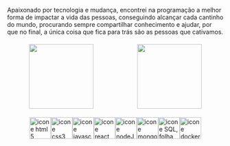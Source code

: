   <p>Apaixonado por tecnologia e mudança, encontrei na programação a melhor forma de impactar a vida das pessoas, conseguindo alcançar cada cantinho do mundo, procurando sempre compartilhar conhecimento e ajudar, por que no final, a única coisa que fica para trás são as pessoas que cativamos.</p>
<div style="display: flex; justify-content: space-around; margin-top: 20px">
    <img height="150em" src="https://github-readme-stats.vercel.app/api?username=juniorzanoni&show_icons=true&theme=dark&include_all_commits=true&count_private=true"/>
    <img height="150em" src="https://github-readme-stats.vercel.app/api/top-langs/?username=juniorzanoni&layout=compact&langs_count=7&theme=dark"/>
</div>
<div style="display: flex; justify-content: center; align-itens: center; margin-top: 20px">
  <img align="center" alt="icone html 5, escudo com o número 5" height="50" width="50" src="https://cdn.icon-icons.com/icons2/2107/PNG/128/file_type_html_icon_130541.png" />
  <img align="center" alt="icone css3, escudo com número 3" height="50" width="50" src="https://cdn.icon-icons.com/icons2/2107/PNG/512/file_type_css_icon_130661.png" />
  <img align="center" alt="icone javascript, quadrado amarelo escrito js" height="50" width="50" src="https://cdn.icon-icons.com/icons2/2107/PNG/512/file_type_js_official_icon_130509.png" />
  <img align="center" alt="icone react, atomo em azul" height="50" width="50" src="https://cdn.icon-icons.com/icons2/2415/PNG/512/react_original_logo_icon_146374.png" />
  <img align="center" alt="icone nodeJs, losangulo verde com as letras js" height="50" width="50" src="https://cdn.icon-icons.com/icons2/2107/PNG/512/file_type_node_icon_130301.png" />
  <img align="center" alt="icone mongoDB, escrito mongodb e uma folha verde" height="50" width="50" src="https://cdn.icon-icons.com/icons2/2415/PNG/512/mongodb_plain_wordmark_logo_icon_146423.png" />
  <img align="center" alt="icone SQL, folha de papel escrita sql" height="50" width="50" src="https://cdn.icon-icons.com/icons2/2236/PNG/512/file_sql_format_type_icon_134681.png" />
  <img align="center" alt="icone docker, balei coma varios containers nas costas" height="50" width="50" src="https://cdn.icon-icons.com/icons2/2699/PNG/512/docker_tile_logo_icon_168248.png" />
</div>

